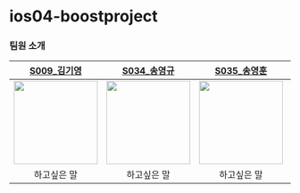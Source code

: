 # ios04-boostproject

### 팀원 소개

|[S009_김기영](https://github.com/Kiyoung-Kim-57)|[S034_송영규](https://github.com/youn9k)|[S035_송영훈](https://github.com/0Hooni)|[S077_홍승완](https://github.com/hsw1920)|
|:---:|:---:|:---:|:---:|
|<img src="https://avatars.githubusercontent.com/u/121777185?v=4" width=150>|<img src="https://avatars.githubusercontent.com/u/60254939?v=4" width=150>|<img src="https://avatars.githubusercontent.com/u/37678646?v=4" width=150>|<img src="https://avatars.githubusercontent.com/u/66902876?v=4" width=150>|
| 하고싶은 말 | 하고싶은 말 | 하고싶은 말 | 하고싶은 말 |
